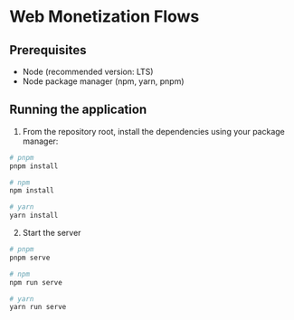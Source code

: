 # Web Monetization Flows

## Prerequisites

- Node (recommended version: LTS)
- Node package manager (npm, yarn, pnpm)

## Running the application

1. From the repository root, install the dependencies using your package manager:
```sh
# pnpm
pnpm install

# npm
npm install

# yarn
yarn install
```

2. Start the server
```sh
# pnpm
pnpm serve 

# npm
npm run serve

# yarn
yarn run serve 
```
